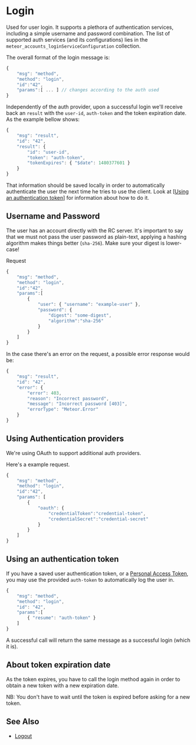 # Login

Used for user login. It supports a plethora of authentication services, including a simple username and password combination. The list of supported auth services \(and its configurations\) lies in the `meteor_accounts_loginServiceConfiguration` collection.

The overall format of the login message is:

```javascript
{
    "msg": "method",
    "method": "login",
    "id":"42",
    "params":[ ... ] // changes according to the auth used
}
```

Independently of the auth provider, upon a successful login we'll receive back an `result` with the `user-id`, `auth-token` and the token expiration date. As the example bellow shows:

```javascript
{
    "msg": "result",
    "id": "42",
    "result": {
        "id": "user-id",
        "token": "auth-token",
        "tokenExpires": { "$date": 1480377601 }
    }
}
```

That information should be saved locally in order to automatically authenticate the user the next time he tries to use the client. Look at \[[Using an authentication token](login.md#using-an-authentication-token)\] for information about how to do it.

## Username and Password

The user has an account directly with the RC server. It's important to say that we must not pass the user password as plain-text, applying a hashing algorithm makes things better \(`sha-256`\). Make sure your digest is lower-case!

Request

```javascript
{
    "msg": "method",
    "method": "login",
    "id":"42",
    "params":[
        {
            "user": { "username": "example-user" },
            "password": {
                "digest": "some-digest",
                "algorithm":"sha-256"
            }
        }
    ]
}
```

In the case there's an error on the request, a possible error response would be:

```javascript
{
    "msg": "result",
    "id": "42",
    "error": {
        "error": 403,
        "reason": "Incorrect password",
        "message": "Incorrect password [403]",
        "errorType": "Meteor.Error"
    }
}
```

## Using Authentication providers

We're using OAuth to support additional auth providers.

Here's a example request.

```javascript
{
    "msg": "method",
    "method": "login",
    "id":"42",
    "params": [
        {
            "oauth": {
                "credentialToken":"credential-token",
                "credentialSecret":"credential-secret"
            }
        }
    ]
}
```

## Using an authentication token

If you have a saved user authentication token, or a [Personal Access Token](https://docs.rocket.chat/guides/user-guides/user-panel/managing-your-account/personal-access-token), you may use the provided `auth-token` to automatically log the user in.

```javascript
{
    "msg": "method",
    "method": "login",
    "id": "42",
    "params":[
        { "resume": "auth-token" }
    ]
}
```

A successful call will return the same message as a successful login \(which it is\).

## About token expiration date

As the token expires, you have to call the login method again in order to obtain a new token with a new expiration date.

NB: You don't have to wait until the token is expired before asking for a new token.

## See Also

* [Logout](logout.md)

